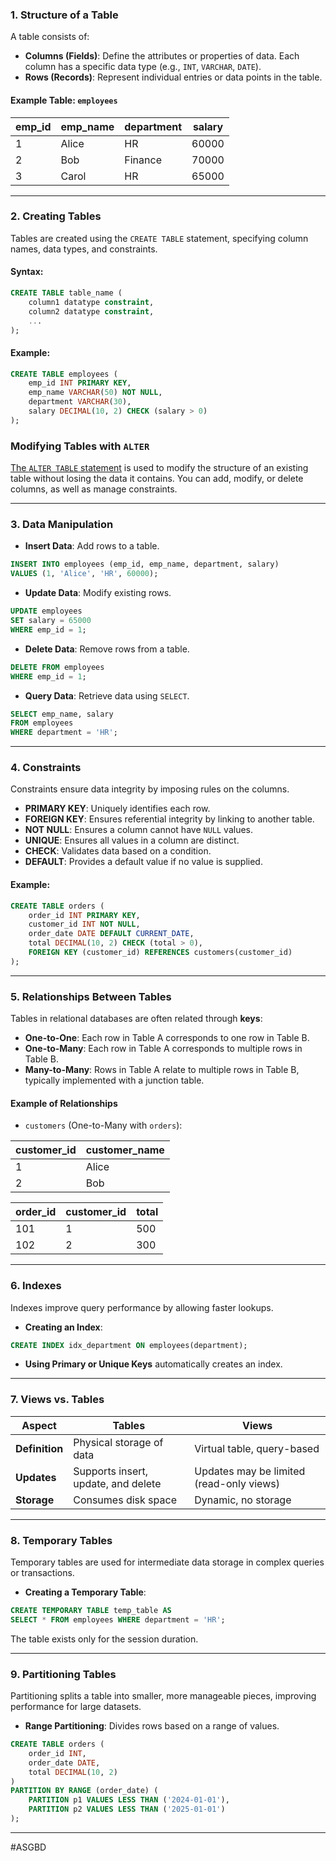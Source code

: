 ### 1. **Structure of a Table**

A table consists of:
- **Columns (Fields)**: Define the attributes or properties of data. Each column has a specific data type (e.g., `INT`, `VARCHAR`, `DATE`).
- **Rows (Records)**: Represent individual entries or data points in the table.

#### Example Table: `employees`

| emp_id | emp_name | department | salary |
|--------|----------|------------|--------|
| 1      | Alice    | HR         | 60000  |
| 2      | Bob      | Finance    | 70000  |
| 3      | Carol    | HR         | 65000  |

---

### 2. **Creating Tables**

Tables are created using the `CREATE TABLE` statement, specifying column names, data types, and constraints.

#### Syntax:

```sql
CREATE TABLE table_name (
    column1 datatype constraint,
    column2 datatype constraint,
    ...
);
```

#### Example:

```sql
CREATE TABLE employees (
    emp_id INT PRIMARY KEY,
    emp_name VARCHAR(50) NOT NULL,
    department VARCHAR(30),
    salary DECIMAL(10, 2) CHECK (salary > 0)
);
```

### Modifying Tables with `ALTER`

[The `ALTER TABLE` statement](Alter%20Table.md) is used to modify the structure of an existing table without losing the data it contains. You can add, modify, or delete columns, as well as manage constraints.

---

### 3. **Data Manipulation**

- **Insert Data**: Add rows to a table.

```sql
INSERT INTO employees (emp_id, emp_name, department, salary)
VALUES (1, 'Alice', 'HR', 60000);
```

- **Update Data**: Modify existing rows.

```sql
UPDATE employees
SET salary = 65000
WHERE emp_id = 1;
```

- **Delete Data**: Remove rows from a table.

```sql
DELETE FROM employees
WHERE emp_id = 1;
```

- **Query Data**: Retrieve data using `SELECT`.

```sql
SELECT emp_name, salary
FROM employees
WHERE department = 'HR';
```

---

### 4. **Constraints**

Constraints ensure data integrity by imposing rules on the columns.

- **PRIMARY KEY**: Uniquely identifies each row.
- **FOREIGN KEY**: Ensures referential integrity by linking to another table.
- **NOT NULL**: Ensures a column cannot have `NULL` values.
- **UNIQUE**: Ensures all values in a column are distinct.
- **CHECK**: Validates data based on a condition.
- **DEFAULT**: Provides a default value if no value is supplied.

#### Example:

```sql
CREATE TABLE orders (
    order_id INT PRIMARY KEY,
    customer_id INT NOT NULL,
    order_date DATE DEFAULT CURRENT_DATE,
    total DECIMAL(10, 2) CHECK (total > 0),
    FOREIGN KEY (customer_id) REFERENCES customers(customer_id)
);
```

---

### 5. **Relationships Between Tables**

Tables in relational databases are often related through **keys**:

- **One-to-One**: Each row in Table A corresponds to one row in Table B.
- **One-to-Many**: Each row in Table A corresponds to multiple rows in Table B.
- **Many-to-Many**: Rows in Table A relate to multiple rows in Table B, typically implemented with a junction table.

#### Example of Relationships

- `customers` (One-to-Many with `orders`):

| customer_id | customer_name |
|-------------|---------------|
| 1           | Alice         |
| 2           | Bob           |

| order_id | customer_id | total |
|----------|-------------|-------|
| 101      | 1           | 500   |
| 102      | 2           | 300   |

---

### 6. **Indexes**

Indexes improve query performance by allowing faster lookups.

- **Creating an Index**:

```sql
CREATE INDEX idx_department ON employees(department);
```

- **Using Primary or Unique Keys** automatically creates an index.

---

### 7. **Views vs. Tables**

| **Aspect**    | **Tables**                           | **Views**                                |
|---------------|--------------------------------------|------------------------------------------|
| **Definition** | Physical storage of data            | Virtual table, query-based               |
| **Updates**    | Supports insert, update, and delete | Updates may be limited (read-only views) |
| **Storage**    | Consumes disk space                 | Dynamic, no storage                      |

---

### 8. **Temporary Tables**

Temporary tables are used for intermediate data storage in complex queries or transactions.

- **Creating a Temporary Table**:

```sql
CREATE TEMPORARY TABLE temp_table AS
SELECT * FROM employees WHERE department = 'HR';
```

The table exists only for the session duration.

---

### 9. **Partitioning Tables**

Partitioning splits a table into smaller, more manageable pieces, improving performance for large datasets.

- **Range Partitioning**: Divides rows based on a range of values.

```sql
CREATE TABLE orders (
    order_id INT,
    order_date DATE,
    total DECIMAL(10, 2)
)
PARTITION BY RANGE (order_date) (
    PARTITION p1 VALUES LESS THAN ('2024-01-01'),
    PARTITION p2 VALUES LESS THAN ('2025-01-01')
);
```

---

#ASGBD